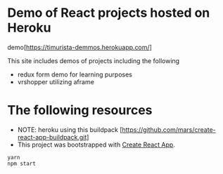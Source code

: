 # Demo of React projects hosted on Heroku

demo[https://timurista-demmos.herokuapp.com/]

This site includes demos of projects including the following
- redux form demo for learning purposes
- vrshopper utilizing aframe

# The following resources
- NOTE: heroku using this buildpack [https://github.com/mars/create-react-app-buildpack.git]
- This project was bootstrapped with [Create React App](https://github.com/facebookincubator/create-react-app).

```
yarn
npm start
```